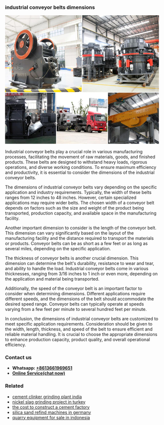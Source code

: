 <h3>industrial conveyor belts dimensions</h3><img src='1704951885.jpg' alt=''><p>Industrial conveyor belts play a crucial role in various manufacturing processes, facilitating the movement of raw materials, goods, and finished products. These belts are designed to withstand heavy loads, rigorous operations, and diverse working conditions. To ensure maximum efficiency and productivity, it is essential to consider the dimensions of the industrial conveyor belts.</p><p>The dimensions of industrial conveyor belts vary depending on the specific application and industry requirements. Typically, the width of these belts ranges from 12 inches to 48 inches. However, certain specialized applications may require wider belts. The chosen width of a conveyor belt depends on factors such as the size and weight of the product being transported, production capacity, and available space in the manufacturing facility.</p><p>Another important dimension to consider is the length of the conveyor belt. This dimension can vary significantly based on the layout of the manufacturing facility and the distance required to transport the materials or products. Conveyor belts can be as short as a few feet or as long as several miles, depending on the specific application.</p><p>The thickness of conveyor belts is another crucial dimension. This dimension can determine the belt's durability, resistance to wear and tear, and ability to handle the load. Industrial conveyor belts come in various thicknesses, ranging from 3/16 inches to 1 inch or even more, depending on the application and material being transported.</p><p>Additionally, the speed of the conveyor belt is an important factor to consider when determining dimensions. Different applications require different speeds, and the dimensions of the belt should accommodate the desired speed range. Conveyor belts can typically operate at speeds varying from a few feet per minute to several hundred feet per minute.</p><p>In conclusion, the dimensions of industrial conveyor belts are customized to meet specific application requirements. Consideration should be given to the width, length, thickness, and speed of the belt to ensure efficient and reliable material handling. It is crucial to choose the appropriate dimensions to enhance production capacity, product quality, and overall operational efficiency.</p><h3>Contact us</h3><ul><li><strong>Whatsapp:&nbsp;<a href="https://wa.me/8613661969651">+8613661969651</a></strong></li><li><a href="https://swt.shibang-china.com/?git&amp;zhl&amp;industrial conveyor belts dimensions"><strong>Online Service(chat now)</strong></a></li></ul><h3>Related</h3><ul><li><a href='cement clinker grinding plant india.md'>cement clinker grinding plant india</a></li><li><a href='nickel slag grinding project in turkey.md'>nickel slag grinding project in turkey</a></li><li><a href='the cost to construct a cement factory.md'>the cost to construct a cement factory</a></li><li><a href='silica sand refind machines in germany.md'>silica sand refind machines in germany</a></li><li><a href='quarry equipment for sale in indonesia.md'>quarry equipment for sale in indonesia</a></li></ul>